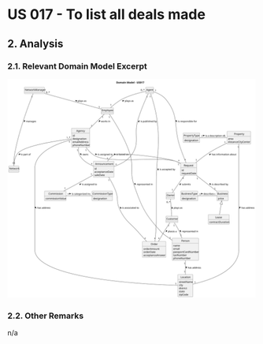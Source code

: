 # US 017 - To list all deals made

## 2. Analysis

### 2.1. Relevant Domain Model Excerpt 

![Domain Model](svg/us017-domain-model.svg)

### 2.2. Other Remarks

n/a